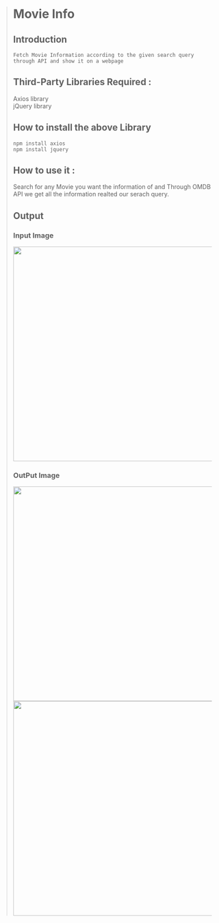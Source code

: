 > # Movie Info
> ## Introduction
> ```
>Fetch Movie Information according to the given search query through API and show it on a webpage
> ```
> 
> ## Third-Party Libraries Required :
> Axios library<br>
> jQuery library
> 
> ## How to install the above Library
> ```
> npm install axios
> npm install jquery
> ```
> 
> ## How to use it :
> Search for any Movie you want the information of and Through OMDB API we get all the information realted our serach query.
> 
> ## Output
> ### Input Image
> <img src="https://github.com/Pradhuman-singh5/Hacking-Scripts/blob/903a481c0a7c553cb6a7b93fe9dca79b084d6f79/Javascript/Movie%20Info/Screenshot/Screenshot%202021-06-22%20095906.jpg" width="900" height="500">
> 
> ### OutPut Image
> <img src="https://github.com/Pradhuman-singh5/Hacking-Scripts/blob/903a481c0a7c553cb6a7b93fe9dca79b084d6f79/Javascript/Movie%20Info/Screenshot/Screenshot%202021-06-22%20100249.jpg" width="900" height="500">
> <img src="https://github.com/Pradhuman-singh5/Hacking-Scripts/blob/903a481c0a7c553cb6a7b93fe9dca79b084d6f79/Javascript/Movie%20Info/Screenshot/Screenshot%202021-06-22%20100509.jpg" width="900" height="500">
> 
> 
